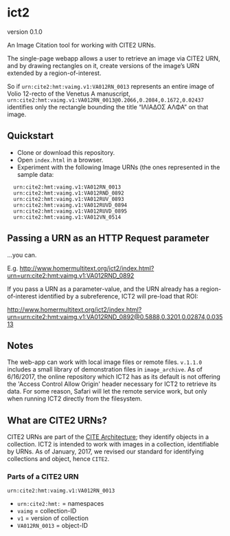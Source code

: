 # ict2

version 0.1.0

An Image Citation tool for working with CITE2 URNs.

The single-page webapp allows a user to retrieve an image via CITE2 URN, and by drawing rectangles on it, create versions of the image’s URN extended by a region-of-interest.

So if `urn:cite2:hmt:vaimg.v1:VA012RN_0013` represents an entire image of Volio 12-recto of the Venetus A manuscript, `urn:cite2:hmt:vaimg.v1:VA012RN_0013@0.2066,0.2084,0.1672,0.02437` identifies only the rectangle bounding the title “ΙΛΙΑΔΟΣ ΑΛΦΑ” on that image.


## Quickstart

- Clone or download this repository.
- Open `index.html` in a browser.
- Experiment with the following Image URNs (the ones represented in the sample data:

~~~
  urn:cite2:hmt:vaimg.v1:VA012RN_0013
  urn:cite2:hmt:vaimg.v1:VA012RND_0892
  urn:cite2:hmt:vaimg.v1:VA012RUV_0893
  urn:cite2:hmt:vaimg.v1:VA012RUVD_0894
  urn:cite2:hmt:vaimg.v1:VA012RUVD_0895
  urn:cite2:hmt:vaimg.v1:VA012VN_0514
~~~

## Passing a URN as an HTTP Request parameter

…you can.

E.g. <http://www.homermultitext.org/ict2/index.html?urn=urn:cite2:hmt:vaimg.v1:VA012RND_0892>

If you pass a URN as a parameter-value, and the URN already has a region-of-interest identified by a subreference, ICT2 will pre-load that ROI:

<http://www.homermultitext.org/ict2/index.html?urn=urn:cite2:hmt:vaimg.v1:VA012RND_0892@0.5888,0.3201,0.02874,0.03513>

## Notes

The web-app can work with local image files or remote files. `v.1.1.0` includes a small library of demonstration files in `image_archive`. As of 6/16/2017, the online repository which ICT2 has as its default is not offering the 'Access Control Allow Origin' header necessary for ICT2 to retrieve its data. For some reason, Safari will let the remote service work, but only when running ICT2 directly from the filesystem.

## What are CITE2 URNs?

CITE2 URNs are part of the [CITE Architecture](http://cite-architecture.github.io); they identify objects in a collection. ICT2 is intended to work with images in a collection, identifiable by URNs. As of January, 2017, we revised our standard for identifying collections and object, hence `CITE2`.

### Parts of a CITE2 URN

`urn:cite2:hmt:vaimg.v1:VA012RN_0013`

- `urn:cite2:hmt:` = namespaces
- `vaimg` = collection-ID
- `v1` = version of collection
- `VA012RN_0013` = object-ID
